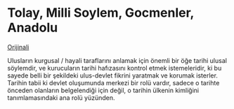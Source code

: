 # Tolay, Milli Soylem, Gocmenler, Anadolu

[Orijinali](../../../tr/2020/07/migrations-anatolia.md)

Ulusların kurgusal / hayali taraflarını anlamak için önemli bir öğe
tarihi ulusal söylemdir, ve kurucuların tarihi hafızasını kontrol
etmek istemeleridir, ki bu sayede belli bir şekildeki ulus-devlet
fikrini yaratmak ve korumak isterler. Tarihin tabii ki devlet
oluşumunda merkezi bir rolü vardır, sadece o tarihte önceden olanların
belgelendiği için değil, o tarihin ülkenin kimliğini tanımlamasındaki
ana rolü yüzünden. 
















